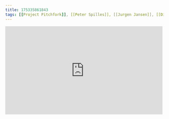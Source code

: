 ```yaml
---
title: 175335861843
tags: [[Project Pitchfork]], [[Peter Spilles]], [[Jurgen Jansen]], [[Dirk Scheuber]]
---
```

<iframe allow="accelerometer; autoplay; clipboard-write; encrypted-media; gyroscope; picture-in-picture" allowfullscreen="" frameborder="0" height="281" id="youtube_iframe" src="https://www.youtube.com/embed/pDJi9Te6xNY?feature=oembed&amp;enablejsapi=1&amp;origin=https://safe.txmblr.com&amp;wmode=opaque" width="500"></iframe>